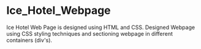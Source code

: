 # Ice_Hotel_Webpage
Ice Hotel Web Page is designed using HTML and CSS. Designed Webpage using CSS styling techniques and sectioning webpage in different containers (div's). 
